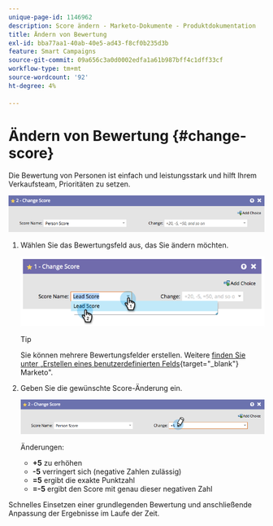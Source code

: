 ```yaml
---
unique-page-id: 1146962
description: Score ändern - Marketo-Dokumente - Produktdokumentation
title: Ändern von Bewertung
exl-id: bba77aa1-40ab-40e5-ad43-f8cf0b235d3b
feature: Smart Campaigns
source-git-commit: 09a656c3a0d0002edfa1a61b987bff4c1dff33cf
workflow-type: tm+mt
source-wordcount: '92'
ht-degree: 4%

---
```


# Ändern von Bewertung {#change-score}

Die Bewertung von Personen ist einfach und leistungsstark und hilft Ihrem Verkaufsteam, Prioritäten zu setzen.

![](assets/change-score-1.png)

1. Wählen Sie das Bewertungsfeld aus, das Sie ändern möchten.

   ![](assets/change-score-2.png)

   >[!TIP]
   >
   >Sie können mehrere Bewertungsfelder erstellen. Weitere [&#x200B; finden Sie unter „Erstellen eines benutzerdefinierten Felds &#x200B;](/help/marketo/product-docs/administration/field-management/create-a-custom-field-in-marketo.md){target="_blank"} Marketo&quot;.

1. Geben Sie die gewünschte Score-Änderung ein.

   ![](assets/change-score-3.png)

   Änderungen:

   * **+5** zu erhöhen
   * **-5** verringert sich (negative Zahlen zulässig)
   * **=5** ergibt die exakte Punktzahl
   * **=-5** ergibt den Score mit genau dieser negativen Zahl

Schnelles Einsetzen einer grundlegenden Bewertung und anschließende Anpassung der Ergebnisse im Laufe der Zeit.
